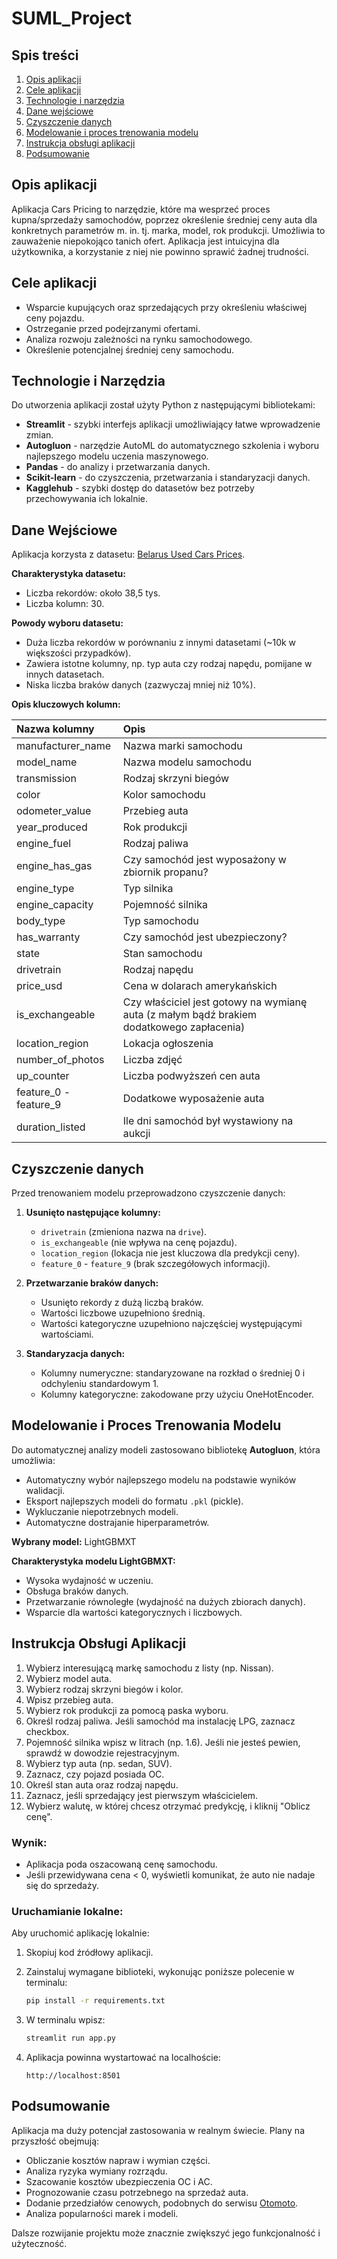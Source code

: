 # SUML_Project

## Spis treści
1. [Opis aplikacji](#opis-aplikacji)
2. [Cele aplikacji](#cele-aplikacji)
3. [Technologie i narzędzia](#technologie-i-narzędzia)
4. [Dane wejściowe](#dane-wejściowe)
5. [Czyszczenie danych](#czyszczenie-danych)
6. [Modelowanie i proces trenowania modelu](#modelowanie-i-proces-trenowania-modelu)
7. [Instrukcja obsługi aplikacji](#instrukcja-obsługi-aplikacji)
8. [Podsumowanie](#podsumowanie)
  
## Opis aplikacji

Aplikacja Cars Pricing to narzędzie, które ma wesprzeć proces kupna/sprzedaży samochodów, poprzez określenie średniej ceny auta dla konkretnych parametrów m. in. tj. marka, model, rok produkcji. Umożliwia to zauważenie niepokojąco tanich ofert. Aplikacja jest intuicyjna dla użytkownika, a korzystanie z niej nie powinno sprawić żadnej trudności.

## Cele aplikacji
- Wsparcie kupujących oraz sprzedających przy określeniu właściwej ceny pojazdu.
- Ostrzeganie przed podejrzanymi ofertami​.
- Analiza rozwoju zależności na rynku samochodowego.
- Określenie potencjalnej średniej ceny samochodu.

## Technologie i Narzędzia

Do utworzenia aplikacji został użyty Python z następującymi bibliotekami:

- **Streamlit** - szybki interfejs aplikacji umożliwiający łatwe wprowadzenie zmian.
- **Autogluon** - narzędzie AutoML do automatycznego szkolenia i wyboru najlepszego modelu uczenia maszynowego.
- **Pandas** - do analizy i przetwarzania danych.
- **Scikit-learn** - do czyszczenia, przetwarzania i standaryzacji danych.
- **Kagglehub** - szybki dostęp do datasetów bez potrzeby przechowywania ich lokalnie.


## Dane Wejściowe
Aplikacja korzysta z datasetu: [Belarus Used Cars Prices](https://www.kaggle.com/datasets/lepchenkov/usedcarscatalog).

**Charakterystyka datasetu:**
- Liczba rekordów: około 38,5 tys.
- Liczba kolumn: 30.

**Powody wyboru datasetu:**
- Duża liczba rekordów w porównaniu z innymi datasetami (~10k w większości przypadków).
- Zawiera istotne kolumny, np. typ auta czy rodzaj napędu, pomijane w innych datasetach.
- Niska liczba braków danych (zazwyczaj mniej niż 10%).

**Opis kluczowych kolumn:**

| Nazwa kolumny | Opis |
|:-------------------|:------------------------------------------------|
| manufacturer_name | Nazwa marki samochodu |
| model_name | Nazwa modelu samochodu |
| transmission | Rodzaj skrzyni biegów |
| color | Kolor samochodu |
| odometer_value | Przebieg auta |
| year_produced | Rok produkcji |
| engine_fuel | Rodzaj paliwa |
| engine_has_gas | Czy samochód jest wyposażony w zbiornik propanu? |
| engine_type | Typ silnika |
| engine_capacity | Pojemność silnika |
| body_type | Typ samochodu |
| has_warranty | Czy samochód jest ubezpieczony? |
| state | Stan samochodu |
| drivetrain | Rodzaj napędu |
| price_usd | Cena w dolarach amerykańskich |
| is_exchangeable | Czy właściciel jest gotowy na wymianę auta (z małym bądź brakiem dodatkowego zapłacenia) |
| location_region | Lokacja ogłoszenia |
| number_of_photos | Liczba zdjęć |
| up_counter | Liczba podwyższeń cen auta |
| feature_0 - feature_9 | Dodatkowe wyposażenie auta |
| duration_listed | Ile dni samochód był wystawiony na aukcji |

## Czyszczenie danych
Przed trenowaniem modelu przeprowadzono czyszczenie danych:

1. **Usunięto następujące kolumny:**
   - `drivetrain` (zmieniona nazwa na `drive`).
   - `is_exchangeable` (nie wpływa na cenę pojazdu).
   - `location_region` (lokacja nie jest kluczowa dla predykcji ceny).
   - `feature_0` - `feature_9` (brak szczegółowych informacji).

2. **Przetwarzanie braków danych:**
   - Usunięto rekordy z dużą liczbą braków.
   - Wartości liczbowe uzupełniono średnią.
   - Wartości kategoryczne uzupełniono najczęściej występującymi wartościami.

3. **Standaryzacja danych:**
   - Kolumny numeryczne: standaryzowane na rozkład o średniej 0 i odchyleniu standardowym 1.
   - Kolumny kategoryczne: zakodowane przy użyciu OneHotEncoder.

## Modelowanie i Proces Trenowania Modelu

Do automatycznej analizy modeli zastosowano bibliotekę **Autogluon**, która umożliwia:

- Automatyczny wybór najlepszego modelu na podstawie wyników walidacji.
- Eksport najlepszych modeli do formatu `.pkl` (pickle).
- Wykluczanie niepotrzebnych modeli.
- Automatyczne dostrajanie hiperparametrów.


**Wybrany model:** LightGBMXT

**Charakterystyka modelu LightGBMXT:**
- Wysoka wydajność w uczeniu.
- Obsługa braków danych.
- Przetwarzanie równoległe (wydajność na dużych zbiorach danych).
- Wsparcie dla wartości kategorycznych i liczbowych.
  
## Instrukcja Obsługi Aplikacji
1. Wybierz interesującą markę samochodu z listy (np. Nissan).
2. Wybierz model auta.
3. Wybierz rodzaj skrzyni biegów i kolor.
4. Wpisz przebieg auta.
5. Wybierz rok produkcji za pomocą paska wyboru.
6. Określ rodzaj paliwa. Jeśli samochód ma instalację LPG, zaznacz checkbox.
7. Pojemność silnika wpisz w litrach (np. 1.6). Jeśli nie jesteś pewien, sprawdź w dowodzie rejestracyjnym.
8. Wybierz typ auta (np. sedan, SUV).
9. Zaznacz, czy pojazd posiada OC.
10. Określ stan auta oraz rodzaj napędu.
11. Zaznacz, jeśli sprzedający jest pierwszym właścicielem.
12. Wybierz walutę, w której chcesz otrzymać predykcję, i kliknij "Oblicz cenę".
    
### Wynik:
- Aplikacja poda oszacowaną cenę samochodu.
- Jeśli przewidywana cena < 0, wyświetli komunikat, że auto nie nadaje się do sprzedaży.

### Uruchamianie lokalne:
Aby uruchomić aplikację lokalnie:
1. Skopiuj kod źródłowy aplikacji.
2. Zainstaluj wymagane biblioteki, wykonując poniższe polecenie w terminalu:

   ```bash
   pip install -r requirements.txt
   ```

3. W terminalu wpisz:

   ```bash
   streamlit run app.py
   ```
4. Aplikacja powinna wystartować na localhoście:
   ```url
   http://localhost:8501
   ```
   
## Podsumowanie
Aplikacja ma duży potencjał zastosowania w realnym świecie. Plany na przyszłość obejmują:

- Obliczanie kosztów napraw i wymian części.
- Analiza ryzyka wymiany rozrządu.
- Szacowanie kosztów ubezpieczenia OC i AC.
- Prognozowanie czasu potrzebnego na sprzedaż auta.
- Dodanie przedziałów cenowych, podobnych do serwisu [Otomoto](https://www.otomoto.pl/osobowe/bmw).
- Analiza popularności marek i modeli.

Dalsze rozwijanie projektu może znacznie zwiększyć jego funkcjonalność i użyteczność.
